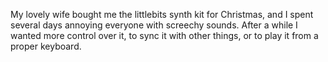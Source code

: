 My lovely wife bought me the littlebits synth kit for Christmas, and I spent several days annoying everyone with screechy sounds. After a while I wanted more control over it, to sync it with other things, or to play it from a proper keyboard.
